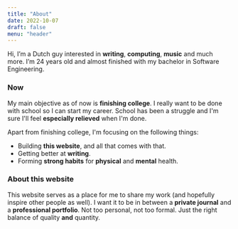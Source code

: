 ```yaml
---
title: "About"
date: 2022-10-07
draft: false
menu: "header"
---
```


Hi, I’m a Dutch guy interested in **writing**, **computing**, **music** and much more.
I’m 24 years old and almost finished with my bachelor in Software Engineering.

### Now

My main objective as of now is **finishing college**.
I really want to be done with school so I can start my career.
School has been a struggle and I'm sure I'll feel **especially relieved** when I'm done.

Apart from finishing college, I'm focusing on the following things:

- Building **this website**, and all that comes with that.
- Getting better at **writing**.
- Forming **strong habits** for **physical** and **mental** health.

### About this website

This website serves as a place for me to share my work (and hopefully inspire other people as well).
I want it to be in between a **private journal** and a **professional portfolio**.
Not too personal, not too formal. Just the right balance of quality **and** quantity.
